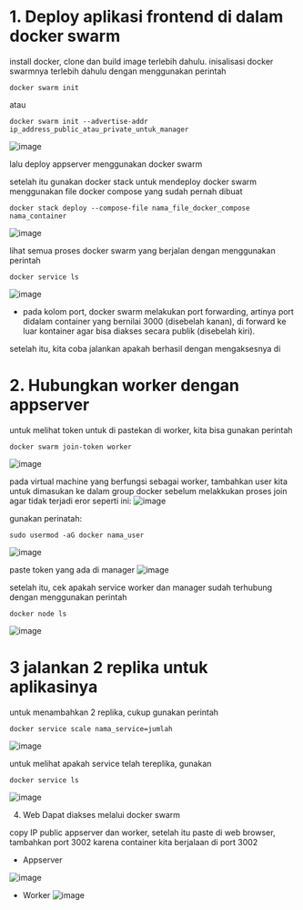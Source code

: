 # 1. Deploy aplikasi frontend di dalam docker swarm

install docker, clone dan build image terlebih dahulu.
inisalisasi docker swarmnya terlebih dahulu dengan menggunakan perintah
```
docker swarm init
```
atau
```
docker swarm init --advertise-addr ip_address_public_atau_private_untuk_manager
```
![image](https://user-images.githubusercontent.com/36489276/206170532-9a2ddfce-2406-47c6-b028-d50ef81f331a.png)

lalu deploy appserver menggunakan docker swarm

setelah itu gunakan docker stack untuk mendeploy docker swarm menggunakan file docker compose yang sudah pernah dibuat
```
docker stack deploy --compose-file nama_file_docker_compose nama_container
```
![image](https://user-images.githubusercontent.com/36489276/206172266-5dece7ce-1ea4-4d8c-99c8-1545dab545de.png)

lihat semua proses docker swarm yang berjalan dengan menggunakan perintah
```
docker service ls
```
![image](https://user-images.githubusercontent.com/36489276/206175972-36fdeba0-c31e-4ecf-968b-e3707e8b56a4.png)

* pada kolom port, docker swarm melakukan port forwarding, artinya port didalam container yang bernilai 3000 (disebelah kanan), di forward ke luar kontainer agar bisa diakses secara publik (disebelah kiri).

setelah itu, kita coba jalankan apakah berhasil dengan mengaksesnya di 

# 2. Hubungkan worker dengan appserver

untuk melihat token untuk di pastekan di worker, kita bisa gunakan perintah
```
docker swarm join-token worker
```
![image](https://user-images.githubusercontent.com/36489276/205978797-13fa8327-6bde-4a28-ae35-1b195e50b3e5.png)

pada virtual machine yang berfungsi sebagai worker, tambahkan user kita untuk dimasukan ke dalam group docker sebelum melakkukan proses join agar tidak terjadi eror seperti ini:
![image](https://user-images.githubusercontent.com/36489276/205981306-2154d3ad-bbcb-4956-819d-f06bf0acd532.png)

gunakan perinatah:
```
sudo usermod -aG docker nama_user
```
![image](https://user-images.githubusercontent.com/36489276/205980953-2d1ace81-a515-4e6d-81b5-a68c1fbb3c30.png)

paste token yang ada di manager
![image](https://user-images.githubusercontent.com/36489276/206175098-bd41ef40-69e6-419c-b17d-4e18e45ca0a4.png)

setelah itu, cek apakah service worker dan manager sudah terhubung dengan menggunakan perintah
```
docker node ls
```
![image](https://user-images.githubusercontent.com/36489276/206179845-980d4d22-bf7a-4fc0-ad70-ac8e3660a675.png)
# 3 jalankan 2 replika untuk aplikasinya

untuk menambahkan 2 replika, cukup gunakan perintah
```
docker service scale nama_service=jumlah
```
![image](https://user-images.githubusercontent.com/36489276/206180346-10366c60-9ecd-4a82-a5f7-b43f2ab9aaa1.png)

untuk melihat apakah service telah tereplika, gunakan
```
docker service ls
```
![image](https://user-images.githubusercontent.com/36489276/206185960-277635eb-0f16-4ef8-bb48-96617037f52b.png)

4. Web Dapat diakses melalui docker swarm

copy IP public appserver dan worker, setelah itu paste di web browser, tambahkan port 3002 karena container kita berjalaan di port 3002

- Appserver

![image](https://user-images.githubusercontent.com/36489276/206183341-01587f85-caa2-4486-ab6f-47f85da41629.png)

- Worker
![image](https://user-images.githubusercontent.com/36489276/206183466-cfcd1e4f-d070-48fb-9388-eef6172100c8.png)

